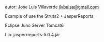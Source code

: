 autor: Jose Luis Villaverde
jlvbalsa@gmail.com

Example of use the Struts2 + JasperReports

Eclipse Juno
Server Tomcat6

Lib:
jasperrreports-5.0.4.jar


